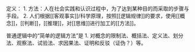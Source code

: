 定义：
	1. 方法：人在社会实践和认识过程中，为了达到某种目的而采取的步骤与手段。
	2. 人们根据[[客观事实]]/科学原理，按照[[逻辑规律]]的要求，使用[[概念]]，[[判断]]，[[推理]]，对[[思维]]进行加工的[[方法]]。

普通逻辑中的“简单的逻辑方法”是
	1. 对概念的限制法、概括法、定义法、划分法、观察法、试验法、求因果法、证明和反驳（证伪？）等。